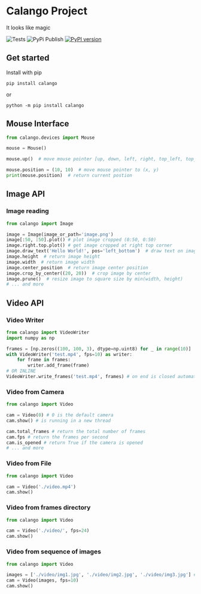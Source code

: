 # Calango Project

It looks like magic

![Tests](https://github.com/cereja-project/calango/workflows/Python%20package/badge.svg)
![PyPi Publish](https://github.com/cereja-project/calango/workflows/Upload%20Python%20Package/badge.svg)
[![PyPI version](https://badge.fury.io/py/calango.svg)](https://badge.fury.io/py/calango)

## Get started

Install with pip

`pip install calango`

or

`python -m pip install calango`

## Mouse Interface

```python
from calango.devices import Mouse

mouse = Mouse()

mouse.up()  # move mouse pointer [up, down, left, right, top_left, top_right ...

mouse.position = (10, 10)  # move mouse pointer to (x, y)
print(mouse.position)  # return current postion

```
## Image API
### Image reading

```python
from calango import Image

image = Image(image_or_path='image.png')
image[:50, :50].plot() # plot image cropped (0:50, 0:50)
image.right.top.plot() # get image cropped at right top corner
image.draw_text('Hello World!', pos='left_bottom')  # draw text on image
image.height  # return image height
image.width  # return image width
image.center_position  # return image center position
image.crop_by_center((20, 20))  # crop image by center
image.prune()  # resize image to square size by min(width, height)
# ... and more
```

## Video API
### Video Writer
```python
from calango import VideoWriter
import numpy as np

frames = [np.zeros((100, 100, 3), dtype=np.uint8) for _ in range(10)]
with VideoWriter('test.mp4', fps=10) as writer:
    for frame in frames:
        writer.add_frame(frame)
# OR INLINE
VideoWriter.write_frames('test.mp4', frames) # on end is closed automatically
```
### Video from Camera
```python
from calango import Video

cam = Video(0) # 0 is the default camera
cam.show() # is running in a new thread

cam.total_frames # return the total number of frames
cam.fps # return the frames per second
cam.is_opened # return True if the camera is opened
# ... and more
```

### Video from File
```python
from calango import Video

cam = Video('./video.mp4')
cam.show()
```
### Video from frames directory
```python
from calango import Video

cam = Video('./video/', fps=24)
cam.show()
```
### Video from sequence of images
```python
from calango import Video

images = ['./video/img1.jpg', './video/img2.jpg', './video/img3.jpg'] # or list of images
cam = Video(images, fps=10)
cam.show()
```